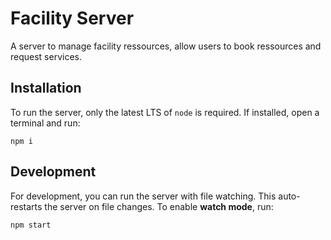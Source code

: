 # Facility Server

A server to manage facility ressources, allow users to book ressources and request services.

## Installation

To run the server, only the latest LTS of `node` is required. If installed, open a terminal and run:

```
npm i
```

## Development

For development, you can run the server with file watching. This auto-restarts the server on file changes. To enable **watch mode**, run:

```
npm start
```
